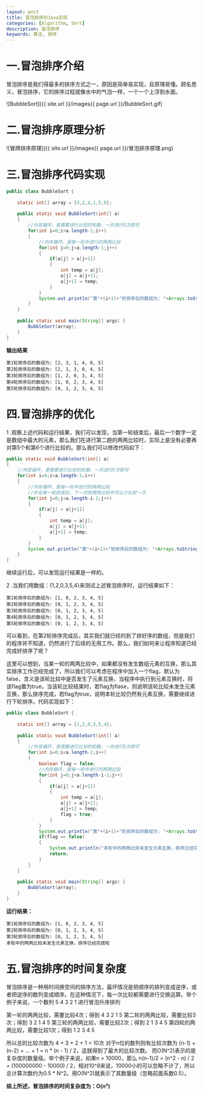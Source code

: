 ```yaml
---
layout: post
title: 冒泡排序的Java实现
categories: [Algorithm, Sort]
description: 冒泡排序
keywords: 算法, 排序
---
```




# 一.冒泡排序介绍

冒泡排序是我们得最多的排序方式之一，原因是简单易实现，且原理易懂。顾名思义，冒泡排序，它的排序过程就像水中的气泡一样，一个一个上浮到水面。

![BubbleSort]({{ site.url }}/images{{ page.url }}/BubbleSort.gif)



# 二.冒泡排序原理分析

![冒牌排序原理]({{ site.url }}/images{{ page.url }}/冒泡排序原理.png)

# 三.冒泡排序代码实现

```java
public class BubbleSort {
    
    static int[] array = {3,2,4,1,5,0};
    
    public static void BubbleSort(int[] a) 
    {
        //外层循环，是需要进行比较的轮数，一共进行5次即可
        for(int i=0;i<a.length-1;i++) 
        {
            //内存循环，是每一轮中进行的两两比较
            for(int j=0;j<a.length-1;j++) 
            {
                if(a[j] > a[j+1]) 
                {
                    int temp = a[j];
                    a[j] = a[j+1];
                    a[j+1] = temp; 
                }
            }
            System.out.println("第"+(i+1)+"轮排序后的数组为: "+Arrays.toString(a));
        }
    }
    
    public static void main(String[] args) {
        BubbleSort(array);
    }
}
```

 **输出结果** 

```
第1轮排序后的数组为: [2, 3, 1, 4, 0, 5]
第2轮排序后的数组为: [2, 1, 3, 0, 4, 5]
第3轮排序后的数组为: [1, 2, 0, 3, 4, 5]
第4轮排序后的数组为: [1, 0, 2, 3, 4, 5]
第5轮排序后的数组为: [0, 1, 2, 3, 4, 5]
```

# 四.冒泡排序的优化

1 .观察上述代码和运行结果，我们可以发现，当第一轮结束后，最后一个数字一定是数组中最大的元素，那么我们在进行第二趟的两两比较时，实际上是没有必要再对第5个和第6个进行比较的。那么我们可以修改代码如下：

```java
public static void BubbleSort(int[] a) 
{
    //外层循环，是需要进行比较的轮数，一共进行5次即可
    for(int i=0;i<a.length-1;i++) 
    {
        //内存循环，是每一轮中进行的两两比较
        //并且每一轮结束后，下一次的两两比较中可以少比较一次
        for(int j=0;j<a.length-i-1;j++) 
        {
            if(a[j] > a[j+1]) 
            {
                int temp = a[j];
                a[j] = a[j+1];
                a[j+1] = temp; 
            }
        }
        System.out.println("第"+(i+1)+"轮排序后的数组为: "+Arrays.toString(a));
    }
}
```

继续运行后，可以发现运行结果是一样的。

2 .当我们用数组：{1,2,0,3,5,4}来测试上述冒泡排序时，运行结果如下：

```
第1轮排序后的数组为: [1, 0, 2, 3, 4, 5]
第2轮排序后的数组为: [0, 1, 2, 3, 4, 5]
第3轮排序后的数组为: [0, 1, 2, 3, 4, 5]
第4轮排序后的数组为: [0, 1, 2, 3, 4, 5]
第5轮排序后的数组为: [0, 1, 2, 3, 4, 5]
```

可以看到，在第2轮排序完成后，其实我们就已经的到了排好序的数组，但是我们的程序并不知道，仍然进行了后续的无用工作。那么，我们如何来让程序知道已经完成好排序了呢？

这里可以想到，当某一轮的两两比较中，如果都没有发生数组元素的互换，那么其实排序工作已经完成了，所以我们可以考虑在程序中加入一个flag，默认为false，含义是该轮比较中是否发生了元素互换，当程序中执行到元素互换时，将该flag置为true，当该轮比较结束时，若flag为flase，则说明该轮比较未发生元素互换，那么排序完成，若flag为true，说明本轮比较仍然有元素互换，需要继续进行下轮排序。代码实现如下：

```java
public class BubbleSort {
    
    static int[] array = {1,2,0,3,5,4};
    
    public static void BubbleSort(int[] a) 
    {
        //外层循环，是需要进行比较的轮数，一共进行5次即可
        for(int i=0;i<a.length-1;i++) 
        {
            boolean flag = false;
            //内存循环，是每一轮中进行的两两比较
            for(int j=0;j<a.length-i-1;j++) 
            {
                if(a[j] > a[j+1]) 
                {
                    int temp = a[j];
                    a[j] = a[j+1];
                    a[j+1] = temp;
                    flag = true;
                }
            }
            System.out.println("第"+(i+1)+"轮排序后的数组为: "+Arrays.toString(a));
            if(flag == false)
            {
                System.out.println("本轮中的两两比较未发生元素互换，排序已经完成啦");
                return;
            }
        }
    }
    
    public static void main(String[] args) {
        BubbleSort(array);
    }
}
```

**运行结果：**

```
第1轮排序后的数组为: [1, 0, 2, 3, 4, 5]
第2轮排序后的数组为: [0, 1, 2, 3, 4, 5]
第3轮排序后的数组为: [0, 1, 2, 3, 4, 5]
本轮中的两两比较未发生元素互换，排序已经完成啦
```

# 五.冒泡排序的时间复杂度

冒泡排序是一种用时间换空间的排序方法，最坏情况是把顺序的排列变成逆序，或者把逆序的数列变成顺序。在这种情况下，每一次比较都需要进行交换运算。举个例子来说，一个数列 5 4 3 2 1 进行冒泡升序排列

第一轮的两两比较，需要比较4次；得到 4 3 2 1 5
第二轮的两两比较，需要比较3次；得到 3 2 1 4 5
第三轮的两两比较，需要比较2次；得到 2 1 3 4 5
第四轮的两两比较，需要比较1次；得到 1 2 3 4 5

所以总的比较次数为 4 + 3 + 2 + 1 = 10次
对于n位的数列则有比较次数为 (n-1) + (n-2) + ... + 1 = n * (n - 1) / 2，这就得到了最大的比较次数。
而O(N^2)表示的是复杂度的数量级。举个例子来说，如果n = 10000，那么 n(n-1)/2 = (n^2 - n) / 2 = (100000000 - 10000) / 2，相对10^8来说，10000小的可以忽略不计了，所以总计算次数约为0.5 * N^2。用O(N^2)就表示了其数量级（忽略前面系数0.5）。

**综上所述，冒泡排序的时间复杂度为：O(n²)**

